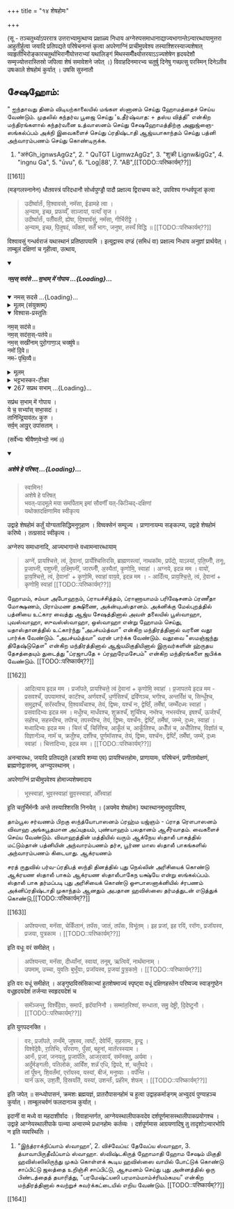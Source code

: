 +++
title = "१४ शेषहोमः"

+++

(सू - तञ्चतुर्थ्याऽपररात्र उत्तराभ्यामुत्थाप्य प्रक्षाळ्य निधाय अग्नेरुपसमाधानाद्याज्यभागान्तेऽन्वारब्धायामुत्तरा आहुतीर्हुत्वा जयादि प्रतिपद्यते परिषेचनान्तं कृत्वा अपरेणाग्निं प्राचीमुपवेश्य तस्याश्शिरस्याज्यशेषात् व्याहृतीभिरोङ्कारचतुर्थाभिरानीँयोत्तराभ्यां यथालिङ्गं मिथस्समीँक्ष्योत्तरयाऽऽज्यशेषेण हृदयदेशौ सम्मृज्योत्तरास्तिस्रो जपित्वा शेषं समावेशने जपेत् ।) विवाहदिनमारभ्य चतुर्षु दिनेषु गच्छत्सु परस्मिन् दिनेऽतीव उषःकाले शेषहोमं कुर्यात् । उषसि सुस्नातौ

## சேஷஹோம்:

" ஐந்தாவது தினம் விடியற்காலையில் மங்கள ஸ்னானம் செய்து ஹோமத்தைச் செய்ய வேண்டும். முதலில் கந்தர்வ பூஜை செய்து 'உதீர்ஷ்வாத: + தஸ்ய வித்தி" என்கிற மந்திரங்களால் கந்தர்வனை உத்வாஸனம் செய்து சேஷஹோமத்திற்கு அனுஜ்ஞை-ஸங்கல்ப்பம் அக்நி இவைகளைச் செய்து ப்ரதிஷ்டாதி ஆஜ்யபாகாந்தம் செய்து பத்னி அந்வாரம்பணம் செய்து கொண்டிருக்க.

1. "अरुंGh_ignwsAgGz", 2. " QuTGT LigmwzAgGz", 3. "शुक्री Lignw&igGz", 4. "ingnu Ga", 5. "ūvu", 6. "Log|88', 7. "AB",[[TODO::परिष्कार्यम्??]]

[[161]]

(मङ्गलस्नानेन) धौतवस्त्रं परिदधानौ सोर्ध्वपुण्ड्रौ पादौ प्रक्षाल्य द्विराचम्य कटे, उपविश्य गन्धर्वपूजां कृत्वा 

> उदीर्ष्वातःँ, वि॒श्वावसो, नमॅसा, ईडामहे त्वा ।  
अ॒न्याम्, इच्छ, प्रफर्व्यँ, सञ्जायां, पत्याँ सृज ।  
उदीर्ष्वातःँ, पतीँवती, ह्ये॑षा, वि॒श्वावॅसुं, नमॅसा, गीर्भिरीट्टे ।  
अ॒न्याम्, इच्छ, पि॒तृ॒षदं, व्यँक्तां, सतेँ भागः, जनुषा, तस्यँ विद्धि ॥ [[TODO::परिष्कार्यम्??]]

विश्वावसुं गन्धर्वराजं यथास्थानं प्रतिष्ठापयामि । इत्युद्वास्य दण्डं (समिधं वा) प्रक्षाल्य निधाय अनुज्ञां प्रार्थयेत् । ताम्बूलं दक्षिणां च गृहीत्वा, उत्थाय,

<div class="js_include" includetitle="false" newlevelforh1="5" unfilled url="/vedAH_yajuH/taittirIyam/sUtram/ApastambaH/gRhyam/paddhatiH/shrIvaiShNavaH/mantrAdi/namas_sadase_sabhAM_gopAya/">
<details open><summary><h5>नम॒स् सद॑से …स॒भाम् मे॑ गोपाय ...{Loading}...</h5></summary>
<div class="js_include" includetitle="false" newlevelforh1="5" unfilled="" url="/vedAH_yajuH/taittirIyam/saMhitA/yajuH/sarva-prastutiH/3/2/04_sphyAdyupasthAnamantrAH_vidhishcha/namas_sadase.md">
<details open><summary><h10>नमस् सदसे ...{Loading}...</h10></summary>
<details><summary>मूलम् (संयुक्तम्)</summary>

नम॒स्सद॑से॒ नम॒स्सद॑स॒स्पत॑ये॒ नम॒स्सखी॑नाम्पुरो॒गाणा॒ञ्चख्षु॑षे॒ नमो॑ दि॒वे नमᳶ॑ पृथि॒व्यै
</details>
<details open><summary>विश्वास-प्रस्तुतिः</summary>

नम॒स् सद॑से॥  
नम॒स् सद॑स॒स्-पत॑ये॥    
नम॒स् सखी॑नाम् पुरो॒गाणा॒ञ् चख्षु॑षे॥    
नमो॑ दि॒वे॥   
नमᳶ॑ पृथि॒व्यै॥
</details>
<details><summary>मूलम्</summary>

नम॒स्सद॑से  
नम॒स्सद॑स॒स्पत॑ये    
नम॒स्सखी॑नाम्पुरो॒गाणा॒ञ्चख्षु॑षे    
नमो॑ दि॒वे   
नमᳶ॑ पृथि॒व्यै
</details>
<details><summary>भट्टभास्कर-टीका</summary>

'ऐन्द्रं हि देवतया सदः' इति इन्द्रः सदसस्पतिः पालयिता तस्मै नमः । 'षष्ठयाः पतिपुत्र' इति सत्वम् । सखीनां समानख्यानानामृत्विजां पुरोगाणामग्रतो गन्तृणां प्रधानानां सर्वेषामपि चक्षुषे चक्षुसथानीयाय दर्शनहेतवे सवित्रे च नमः । गतमन्यत् ॥
</details>
</details>
</div>
<div class="js_include" includetitle="false" newlevelforh1="4" unfilled="" url="/vedAH_yajuH/taittirIyam/brAhmaNam/Rk/vishvAsa-prastutiH/1/2_gavAm-ayanAdi/1/267_sapratha_sabhAm.md">
<details open><summary><h9>267 सप्रथ सभाम् ...{Loading}...</h9></summary>

सप्र॑थ स॒भाम् मे॑ गोपाय ।  
ये च॒ सभ्या᳚स् सभा॒सदः॑ ।  
तानि॑न्द्रि॒याव॑तᳵ कुरु ।  
सर्व॒म् आयु॒र् उपा॑सताम् ।
</details>
</div>

(सर्वे॑भ्यः श्रीवैष्ण॒वेभ्यो॒ नमः॑॥)

</details>
</div>
<div class="js_include" includetitle="false" newlevelforh1="5" unfilled url="/vedAH_yajuH/taittirIyam/sUtram/ApastambaH/gRhyam/paddhatiH/shrIvaiShNavaH/mantrAdi/asheShe_pariShat_svIkRtya.md">
<details open><summary><h5>अशेषे हे परिषत् ...{Loading}...</h5></summary>

> स्वामिनः!  
अशेषे हे परिषत्  
भवत्-पादमूले मया समर्पिताम् इमां सौवर्णीं यत्-किञ्चिद्-दक्षिणां  
यथोक्तदक्षिणामिव स्वीकृत्य  

</details>
</div>  

उद्वाहे शेषहोमं कर्तुं योग्यतासिद्धिमनुगृहाण । विष्वक्सेनं सम्पूज्य । प्राणानायम्य सङ्कल्प्य, उद्वाहे शेषहोमं करिष्ये । तत्प्रसादं स्वीकृत्य ।

अग्नेरुप समाधानादि, आज्यभागान्ते वध्वामन्वारब्धायाम् 

> अग्ने॑, प्रायश्चित्ते, त्वं, दे॒वानां, प्रायँश्चित्तिरसि, ब्राह्मणस्त्वा॑, नाथकॉमः, प्रपॅद्ये, याऽस्यां, प॒ति॒घ्नीँ, तनूः, प्र॒जाघ्नी, पशुघ्नी, ल॒क्ष्मि॒घ्नीं, जारघ्नीँ, अ॒स्यैतां, कृ॒णोमि॒, स्वाहा॑ । अग्नये, इदन्न मम । वायो॑, प्रा॒य॒श्चित्ते॒, त्वं, दे॒वानां॑' + कृ॒णो॒मि, स्वाहा॑ वाय॒वे, इदन्न मम । - आदिँत्य, प्राय॒श्चि॒त्ते॒, त्वं, दे॒वानां + कृणोमि॒ स्वाहा॑ [[TODO::परिष्कार्यम्??]]

ஹோமம், சம்யா அபோஹநம், ப்ராயச்சித்தம், ப்ராணாயாமம் பரிஷேசனம் ப்ரணீதா மோக்ஷணம், பிராம்மண தக்ஷிணை, அக்ன்யுபஸ்தானம். அக்னிக்கு மேல்புறத்தில் பத்னியை உட்கார வைத்து ஆஜ்ய சேஷத்தினால் அவள் தலையில் பூஸ்வாஹா, புவஸ்வாஹா, ஸுவஸ்ஸ்வாஹா, ஒஸ்வாஹா என்று ஹோமம் செய்து, யதாஸ்தானத்தில் உட்கார்ந்து “அபச்யம்த்வா” என்கிற மந்திரத்தினால் வரனை வதூ பார்க்க வேண்டும். “அபச்யம்த்வா” வரன் பார்க்க வேண்டும். வதூவை "ஸமஞ்ஜந்து திதேஷ்டுதௌ" என்கிற மந்திரத்தினால் ஆஜ்யமிகுதியினால் இருவர்களின் ஹ்ருதய தேசத்தையும் துடைத்து "ப்ரஜாபதே + ப்ரஹரேமசேபம்" என்கிற மந்திரங்களை ஜபிக்க வேண்டும். [[TODO::परिष्कार्यम्??]]

[[162]]

> आदित्याय इदन्न मम । प्रजॉपते, प्रायश्चित्ते॒ त्वं दे॒वानां + कृणोमि॒ स्वाहा॑ । प्र॒जापतये इदन्न मम - प्रसवश्चँ, उपयामश्च॑, काटॅश्च, अर्णवश्चँ, ध॒र्णसिश्चॅ, द्रवॅिणञ्च, भगॅश्च, अन्तरिँक्षं च, सिन्धुँश्च, समुद्रश्चँ, सरॅस्वाँश्च, वि॒श्वव्यँचाश्च, तेयं, द्विष्मः, यश्चॅ नः, द्वेष्ठिँ, तमेँषां, जम्भेँदध्मः स्वाहा॑ । प्रसवादिभ्यः इदन्न मम । मधुँश्च, माधँवश्च, शुक्रश्चँ, शुचिँश्च, नभॅश्च, नभस्यॅश्च, इषश्चँ, ऊर्जश्चँ, सहॅश्च, सहस्यँश्च, तपॅश्च, तपस्यॅश्च, तेयं, द्विष्मः, यश्चँनः, द्वेष्टिँ, तमेँषां, जम्भे, द॒ध्मः, स्वाहा॑ । मध्वादिभ्यः इदन्न मम । चित्तं चँ, चित्तिँश्च, आकूँतं च, आकूँतिश्च, अधीँतं च, अधीँतिश्च, विज्ञॉतं च, विज्ञानॅञ्च, नामॅ च, क्रतुँश्च, दर्शँश्च, पूर्णमॉसश्च, तेयं, द्विष्मः, यश्चॅनः, द्वेष्टिँ, तमेँषां, जम्भे॑, द॒ध्मः स्वाहा॑ । चित्तादिभ्यः, इदन्न मम । [[TODO::परिष्कार्यम्??]]

अनन्वारब्धः, जयादि प्रतिपद्यते (अत्रापि शम्या एव) प्रायश्चित्तहोमः, प्राणायामः, परिषेचनं, प्रणीतामोक्षणं, ब्राह्मणोद्वासनम्, अग्न्युपस्थानम् ।

अपरेणाग्निं प्राचीमुपवेश्य होमाज्यशेषमादाय 

> भूस्स्वाहा॑, भुव॒स्स्वाहा॑ सु॒व॒स्स्वाहा॑, ओँस्वाहा॑ 

इ॒ति चतुर्भिर्मन्त्रैः अन्ते तस्याश्शिरसि निनयेत् । (अयमेव शेषहोमः) यथास्थानमुभावुपविश्य,

தாம்பூல சர்வணம் பிறகு ஸந்த்யோபாஸனம் ப்ரஹ்ம யஜ்ஞம் - ப்ராத ரௌபாஸனம் விவாஹ அங்கபூதமான அப்யுதயம், புண்யாஹம் பலதானம் ஆசீர்வாதம். வைகளைச் செய்ய வேண்டும். விவாஹத்தின் மத்தியில் வரும் ஆக்நேய ஸ்தாலீ பாகத்தில் மட்டும்தான் பத்னியின் அந்வாரம்பணம் தர்ச, பூர்ண மாஸ ஸ்தாலீ பாகங்களில் அந்வாரம்பணம் கிடையாது. ஆக்ரயணம்

சரத் ருதுவில் பர்வ-ப்ரதிபத் ஸந்தி தினத்தில் புது நெல்லின் அரிசியைக் கொண்டு ஆக்ரயண ஸ்தாலீ பாகம் ஆக்ரயண ஸ்தாலீபாகேந யக்ஷ்யே என்று ஸங்கல்ப்பம். ஸ்தாலீ பாக தர்மப்படி புது அரிசியைக் கொண்டு ஔபாஸனாக்னியில் ச்ரபணம் அக்னிப்ரதிஷ்டாதி முகாந்தம் ஆனதும் அபதான ஹவிஸ்ஸை தர்மத்துடன் எடுத்துக் கொண்டு,[[TODO::परिष्कार्यम्??]]

[[163]]

> अपॅश्यन्त्वा, मनॅसा, चेकिँतानं, तपॅसः, जातं, तपॅसः, विभू॑तम् । इह प्रजां, इह रयिं, ररॉणः, प्रजॉयस्व, प्रजया, पुत्रकाम । [[TODO::परिष्कार्यम्??]]

इति वधूः वरं समीक्षेत् । 

> अपॅश्यन्त्वा, मनॅसा, दीध्याँनां, स्वायां, तनूम्, ऋत्विये॑, नाथॅमानाम् ।  
उपमाम्, उच्चा, युवतिः बुभूँयाः, प्रजॉयस्व, प्र॒जया॑ पु॒त्र॒कामे॒ । [[TODO::परिष्कार्यम्??]]

इति वरः वधूं समीक्षेत् । अङ्गुष्ठविस्रंसिकाभ्यां हुतशेषमाज्यं स्पृष्ट्वा वधूं दक्षिणहस्तेन परिष्वज्य स्वाङ्गुष्ठेन वधूहृदयदेशं तर्जन्या स्वहृदयदेशं च 

> समॅञ्जन्तु, विश्वेँदे॒वाः, समापॅः, हृदॅयानिनौ । सम्मा॑त॒रिश्वा॑, सन्धाता, समु॒ देष्ट्री, दि॒देष्टुनौ । [[TODO::परिष्कार्यम्??]]

इति युगपदनक्ति । 

> वरः, प्रजॉपते, तन्वँमे, जुषस्व, त्वष्टःँ, देवेभिःँ, स॒हसामः, इ॒न्द्र॒ ।  
विश्वे॑दे॒वैः, रा॒तिभिः, सँरराणः, पुँसां, बहूनां, मातॅरस्स्याम ।  
आनँः, प्र॒जां, जनयतु, प्र॒जापॅतिः, आजर॒सायॅ, समॅनक्तु, अर्यमा ।  
अदुँर्मङ्गलीः, पतिलोकं, आविँश, शन्नॅ एधि, द्विपदे, शं, चतुँष्पदे ।  
तां पूँषन्, शि॒वतँमां, एरॉयस्व, यस्यां, बीजं, मनुष्याः । वपॅन्ति ।  
यानॅ ऊरू, उश॒तीँ, वि॒स्रयाँतै, यस्यां, उशन्तःँ, प्रहॅरेम, शेफम् । [[TODO::परिष्कार्यम्??]]

इति जपेत् ॥ सन्ध्योपासनं, क्रमशः ब्रह्मयज्ञं, प्रातरौपासनहोमं च हुत्वा उद्वाहकर्माङ्गम् अभ्युदयं पुण्याहञ्च कुर्यात् । ताम्बूलचर्वणं फलदानञ्च कुर्यात् ।

इदानीं वा मध्ये वा महदाशीर्वादः । विवाहान्तर्गत, आग्नेयस्थालीपाकवदेव दर्शपूर्णमासस्थालीपाकप्रयोगश्च । उद्वाहे आग्नेयस्थालीपाके पत्न्या अन्वारम्भे प्रधानहोमः कर्तव्यः । दर्शपूर्णमास आग्रयणादिषु तु तादृशोऽन्वारभोपि न इति व्यवस्थितिः ।

1. “இந்த்ராக்நிப்யாம் ஸ்வாஹா', 2. விச்வேப்ய: தேவேப்ய ஸ்வாஹா, 3. த்யாவாபிருதீவீப்யாம் ஸ்வாஹா. ஸ்விஷ்டகிருத் ஹோமாதி ஹோம சேஷம் மிகுதி ஹவிஸ்ஸிலிருந்து முகம் கொள்ளக் கூடிய ஹவிஸ்ஸை வாயில் போட்டுக் கொண்டு சாப்பிட்டு ஜலத்தை உறிஞ்சி சாப்பிட்டு, ஆசமனம் செய்து புது அன்னத்தில் ஒரு பிண்டத்தைத் தயாரித்து, "பரமேஷ்ட்யஸி பரமாம்மாம்ச்ரியம்கமய” என்கிற மந்திரத்தினால் சுவற்றுச் சுவர்க்கட்டையில் எறிய வேண்டும். [[TODO::परिष्कार्यम्??]]

[[164]]
